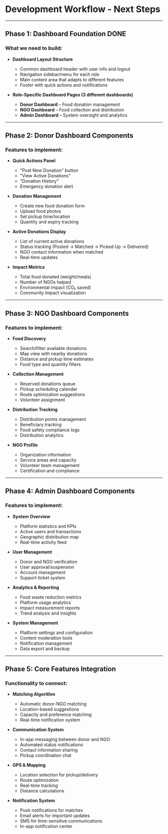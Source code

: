 # Development Workflow - Next Steps

---

## **Phase 1: Dashboard Foundation** DONE

### **What we need to build:**
- **Dashboard Layout Structure**
  - Common dashboard header with user info and logout
  - Navigation sidebar/menu for each role
  - Main content area that adapts to different features
  - Footer with quick actions and notifications

- **Role-Specific Dashboard Pages (3 different dashboards)**
  - **Donor Dashboard** – Food donation management
  - **NGO Dashboard** – Food collection and distribution
  - **Admin Dashboard** – System oversight and analytics

---

## **Phase 2: Donor Dashboard Components**

### **Features to implement:**

- **Quick Actions Panel**
  - "Post New Donation" button
  - "View Active Donations"
  - "Donation History"
  - Emergency donation alert

- **Donation Management**
  - Create new food donation form
  - Upload food photos
  - Set pickup time/location
  - Quantity and expiry tracking

- **Active Donations Display**
  - List of current active donations
  - Status tracking (Posted → Matched → Picked Up → Delivered)
  - NGO contact information when matched
  - Real-time updates

- **Impact Metrics**
  - Total food donated (weight/meals)
  - Number of NGOs helped
  - Environmental impact (CO₂ saved)
  - Community impact visualization

---

## **Phase 3: NGO Dashboard Components**

### **Features to implement:**

- **Food Discovery**
  - Search/filter available donations
  - Map view with nearby donations
  - Distance and pickup time estimates
  - Food type and quantity filters

- **Collection Management**
  - Reserved donations queue
  - Pickup scheduling calendar
  - Route optimization suggestions
  - Volunteer assignment

- **Distribution Tracking**
  - Distribution points management
  - Beneficiary tracking
  - Food safety compliance logs
  - Distribution analytics

- **NGO Profile**
  - Organization information
  - Service areas and capacity
  - Volunteer team management
  - Certification and compliance

---

## **Phase 4: Admin Dashboard Components**

### **Features to implement:**

- **System Overview**
  - Platform statistics and KPIs
  - Active users and transactions
  - Geographic distribution map
  - Real-time activity feed

- **User Management**
  - Donor and NGO verification
  - User approval/suspension
  - Account management
  - Support ticket system

- **Analytics & Reporting**
  - Food waste reduction metrics
  - Platform usage analytics
  - Impact measurement reports
  - Trend analysis and insights

- **System Management**
  - Platform settings and configuration
  - Content moderation tools
  - Notification management
  - Data export and backup

---

## **Phase 5: Core Features Integration**

### **Functionality to connect:**

- **Matching Algorithm**
  - Automatic donor-NGO matching
  - Location-based suggestions
  - Capacity and preference matching
  - Real-time notification system

- **Communication System**
  - In-app messaging between donor and NGO
  - Automated status notifications
  - Contact information sharing
  - Pickup coordination chat

- **GPS & Mapping**
  - Location selection for pickup/delivery
  - Route optimization
  - Real-time tracking
  - Distance calculations

- **Notification System**
  - Push notifications for matches
  - Email alerts for important updates
  - SMS for time-sensitive communications
  - In-app notification center
